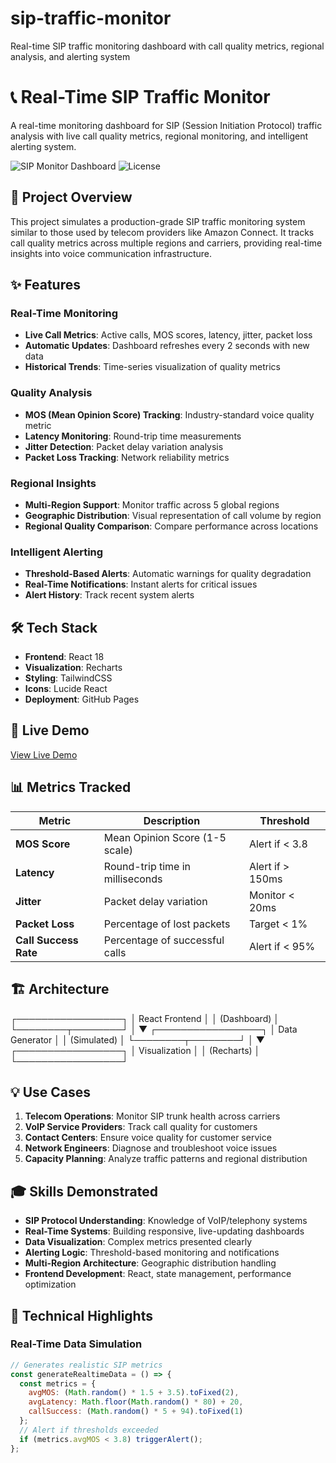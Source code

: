 # sip-traffic-monitor
Real-time SIP traffic monitoring dashboard with call quality metrics, regional analysis, and alerting system
# 📞 Real-Time SIP Traffic Monitor

A real-time monitoring dashboard for SIP (Session Initiation Protocol) traffic analysis with live call quality metrics, regional monitoring, and intelligent alerting system.

![SIP Monitor Dashboard](https://img.shields.io/badge/Status-Live-success)
![License](https://img.shields.io/badge/License-MIT-blue)

## 🎯 Project Overview

This project simulates a production-grade SIP traffic monitoring system similar to those used by telecom providers like Amazon Connect. It tracks call quality metrics across multiple regions and carriers, providing real-time insights into voice communication infrastructure.

## ✨ Features

### Real-Time Monitoring
- **Live Call Metrics**: Active calls, MOS scores, latency, jitter, packet loss
- **Automatic Updates**: Dashboard refreshes every 2 seconds with new data
- **Historical Trends**: Time-series visualization of quality metrics

### Quality Analysis
- **MOS (Mean Opinion Score) Tracking**: Industry-standard voice quality metric
- **Latency Monitoring**: Round-trip time measurements
- **Jitter Detection**: Packet delay variation analysis
- **Packet Loss Tracking**: Network reliability metrics

### Regional Insights
- **Multi-Region Support**: Monitor traffic across 5 global regions
- **Geographic Distribution**: Visual representation of call volume by region
- **Regional Quality Comparison**: Compare performance across locations

### Intelligent Alerting
- **Threshold-Based Alerts**: Automatic warnings for quality degradation
- **Real-Time Notifications**: Instant alerts for critical issues
- **Alert History**: Track recent system alerts

## 🛠️ Tech Stack

- **Frontend**: React 18
- **Visualization**: Recharts
- **Styling**: TailwindCSS
- **Icons**: Lucide React
- **Deployment**: GitHub Pages

## 🚀 Live Demo

[View Live Demo](https://yourusername.github.io/sip-traffic-monitor/)

## 📊 Metrics Tracked

| Metric | Description | Threshold |
|--------|-------------|-----------|
| **MOS Score** | Mean Opinion Score (1-5 scale) | Alert if < 3.8 |
| **Latency** | Round-trip time in milliseconds | Alert if > 150ms |
| **Jitter** | Packet delay variation | Monitor < 20ms |
| **Packet Loss** | Percentage of lost packets | Target < 1% |
| **Call Success Rate** | Percentage of successful calls | Alert if < 95% |

## 🏗️ Architecture

┌─────────────────┐
│  React Frontend │
│   (Dashboard)   │
└────────┬────────┘
│
▼
┌─────────────────┐
│  Data Generator │
│  (Simulated)    │
└────────┬────────┘
│
▼
┌─────────────────┐
│  Visualization  │
│    (Recharts)   │
└─────────────────┘

## 💡 Use Cases

1. **Telecom Operations**: Monitor SIP trunk health across carriers
2. **VoIP Service Providers**: Track call quality for customers
3. **Contact Centers**: Ensure voice quality for customer service
4. **Network Engineers**: Diagnose and troubleshoot voice issues
5. **Capacity Planning**: Analyze traffic patterns and regional distribution

## 🎓 Skills Demonstrated

- **SIP Protocol Understanding**: Knowledge of VoIP/telephony systems
- **Real-Time Systems**: Building responsive, live-updating dashboards
- **Data Visualization**: Complex metrics presented clearly
- **Alerting Logic**: Threshold-based monitoring and notifications
- **Multi-Region Architecture**: Geographic distribution handling
- **Frontend Development**: React, state management, performance optimization

## 🔧 Technical Highlights

### Real-Time Data Simulation
```javascript
// Generates realistic SIP metrics
const generateRealtimeData = () => {
  const metrics = {
    avgMOS: (Math.random() * 1.5 + 3.5).toFixed(2),
    avgLatency: Math.floor(Math.random() * 80) + 20,
    callSuccess: (Math.random() * 5 + 94).toFixed(1)
  };
  // Alert if thresholds exceeded
  if (metrics.avgMOS < 3.8) triggerAlert();
};
